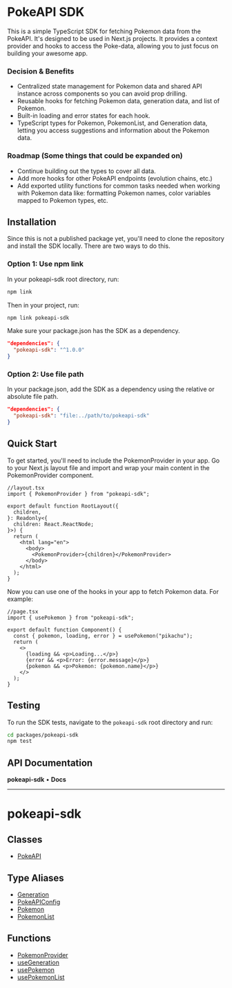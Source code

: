 # PokeAPI SDK

This is a simple TypeScript SDK for fetching Pokemon data from the PokeAPI. It's designed to be used in Next.js projects. It provides a context provider and hooks to access the Poke-data, allowing you to just focus on building your awesome app.

### Decision & Benefits

- Centralized state management for Pokemon data and shared API instance across components so you can avoid prop drilling.
- Reusable hooks for fetching Pokemon data, generation data, and list of Pokemon.
- Built-in loading and error states for each hook.
- TypeScript types for Pokemon, PokemonList, and Generation data, letting you access suggestions and information about the Pokemon data.

### Roadmap (Some things that could be expanded on)

- Continue building out the types to cover all data.
- Add more hooks for other PokeAPI endpoints (evolution chains, etc.)
- Add exported utility functions for common tasks needed when working with Pokemon data like: formatting Pokemon names, color variables mapped to Pokemon types, etc.

## Installation

Since this is not a published package yet, you'll need to clone the repository and install the SDK locally. There are two ways to do this.

### Option 1: Use npm link

In your pokeapi-sdk root directory, run:

```bash
npm link
```

Then in your project, run:

```bash
npm link pokeapi-sdk
```

Make sure your package.json has the SDK as a dependency.

```json
"dependencies": {
  "pokeapi-sdk": "^1.0.0"
}
```

### Option 2: Use file path

In your package.json, add the SDK as a dependency using the relative or absolute file path.

```json
"dependencies": {
  "pokeapi-sdk": "file:../path/to/pokeapi-sdk"
}
```

## Quick Start

To get started, you'll need to include the PokemonProvider in your app. Go to your Next.js layout file and import and wrap your main content in the PokemonProvider component.

```tsx
//layout.tsx
import { PokemonProvider } from "pokeapi-sdk";

export default function RootLayout({
  children,
}: Readonly<{
  children: React.ReactNode;
}>) {
  return (
    <html lang="en">
      <body>
        <PokemonProvider>{children}</PokemonProvider>
      </body>
    </html>
  );
}
```

Now you can use one of the hooks in your app to fetch Pokemon data. For example:

```tsx
//page.tsx
import { usePokemon } from "pokeapi-sdk";

export default function Component() {
  const { pokemon, loading, error } = usePokemon("pikachu");
  return (
    <>
      {loading && <p>Loading...</p>}
      {error && <p>Error: {error.message}</p>}
      {pokemon && <p>Pokemon: {pokemon.name}</p>}
    </>
  );
}
```

## Testing

To run the SDK tests, navigate to the `pokeapi-sdk` root directory and run:

```bash
cd packages/pokeapi-sdk
npm test
```

## API Documentation

<!-- API_DOCS_START -->

**pokeapi-sdk** • **Docs**

---

# pokeapi-sdk

## Classes

- [PokeAPI](docs/classes/PokeAPI.md)

## Type Aliases

- [Generation](docs/type-aliases/Generation.md)
- [PokeAPIConfig](docs/type-aliases/PokeAPIConfig.md)
- [Pokemon](docs/type-aliases/Pokemon.md)
- [PokemonList](docs/type-aliases/PokemonList.md)

## Functions

- [PokemonProvider](docs/functions/PokemonProvider.md)
- [useGeneration](docs/functions/useGeneration.md)
- [usePokemon](docs/functions/usePokemon.md)
- [usePokemonList](docs/functions/usePokemonList.md)

<!-- API_DOCS_END -->

